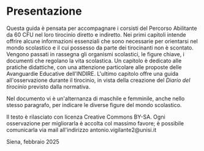 # Presentazione 

Questa guida è pensata per accompagnare i corsisti del Percorso
Abilitante da 60 CFU nel loro tirocinio diretto e indiretto. Nei primi
capitoli intende offrire alcune informazioni essenziali che sono
necessarie per orientarsi nel mondo scolastico e il cui possesso da
parte dei tirocinanti non è scontato. Vengono passati in rassegna gli
organismi scolastici, le figure chiave, i documenti che regolano la vita
scolastica. Un capitolo è dedicato alle pratiche didattiche, con una
attenzione particolare alle proposte delle Avanguardie Educative
dell'INDIRE. L'ultimo capitolo offre una guida all'osservazione durante
il tirocinio, in vista della creazione del *Diario del tirocinio*
previsto dalla normativa.

Nel documento vi è un'alternanza di maschile e femminile, anche nello
stesso paragrafo, per indicare le diverse figure del mondo scolastico.

Il testo è rilasciato con licenza Creative Commons BY-SA. Ogni
osservazione per migliorarla è accolta col massimo favore; è possibile
comunicarla via mail all'indirizzo antonio.vigilante2\@unisi.it

Siena, febbraio 2025
